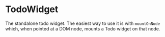 # TodoWidget
The standalone todo widget.
The easiest way to use it is with
`mountOnNode` which, when pointed at a DOM node,
mounts a Todo widget on that node.
